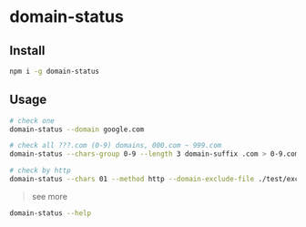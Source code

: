 # domain-status

## Install

```bash
npm i -g domain-status
```

## Usage

```bash
# check one
domain-status --domain google.com

# check all ???.com (0-9) domains, 000.com ~ 999.com
domain-status --chars-group 0-9 --length 3 domain-suffix .com > 0-9.com.log

# check by http
domain-status --chars 01 --method http --domain-exclude-file ./test/exclude.log ./test/exclude.err > 01.app.log >> 01.app.err
```

> see more

```bash
domain-status --help
```
